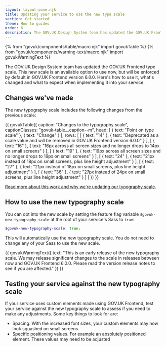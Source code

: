 ```yaml
---
layout: layout-pane.njk
title: Updating your service to use the new type scale
section: Get started
theme: How to guides
order: 6
description: The GOV.UK Design System team has updated the GOV.UK Frontend type scale. This new scale is an available option to use now, but will be enforced by default in GOV.UK Frontend version 6.0.0. Here's how to use it, what's changed and what to expect when implementing it into your service.
---
```


{% from "govuk/components/table/macro.njk" import govukTable %}
{% from "govuk/components/warning-text/macro.njk" import govukWarningText %}

The GOV.UK Design System team has updated the GOV.UK Frontend type scale. This new scale is an available option to use now, but will be enforced by default in GOV.UK Frontend version 6.0.0. Here's how to use it, what's changed and what to expect when implementing it into your service.

## Changes we've made
The new typography scale includes the following changes from the previous scale:

{{ govukTable({
    caption: "Changes to the typography scale",
    captionClasses: "govuk-table__caption--m",
    head: [
        {
            text: "Point on type scale"
        },
        {
            text: "Change"
        }
    ],
    rows: [
        [
            {
                text: "14"
            },
            {
                text: "Deprecated as a scale value and will be removed in GOV.UK Frontend version 6.0.0"
            }
        ],
        [
            {
                text: "16"
            },
            {
                text: "16px across all screen sizes and no longer drops to 14px on small screens"
            }
        ],
        [
            {
                text: "19"
            },
            {
                text: "19px across all screen sizes and no longer drops to 16px on small screens"
            }
        ],
        [
            {
                text: "24"
            },
            {
                text: "21px instead of 18px on small screens, plus line height adjustment"
            }
        ],
        [
            {
                text: "27"
            },
            {
                text: "21px instead of 18px on small screens, plus line height adjustment"
            }
        ],
        [
            {
                text: "36"
            },
            {
                text: "27px instead of 24px on small screens, plus line height adjustment"
            }
        ]
    ]
}) }}

[Read more about this work and why we're updating our typography scale](https://designnotes.blog.gov.uk/2022/12/12/making-the-gov-uk-frontend-typography-scale-more-accessible/).

## How to use the new typography scale
You can opt into the new scale by setting the feature flag variable `$govuk-new-typography-scale` at the root of your service's Sass to `true`:

```scss
$govuk-new-typography-scale: true;
```

This will automatically use the new typography scale. You do not need to change any of your Sass to use the new scale.

{{ govukWarningText({
  text: "This is an early release of the new typography scale. We may release significant changes to the scale in releases between now and GOV.UK Frontend 6.0.0. Please read the version release notes to see if you are affected."
}) }}

## Testing your service against the new typography scale
If your service uses custom elements made using GOV.UK Frontend, test your service against the new typography scale to assess if you need to make any adjustments. Some key things to look for are:

- Spacing. With the increased font sizes, your custom elements may now look squashed on small screens.
- Specific positioning values. For example an absolutely positioned element. These values may need to be adjusted 
